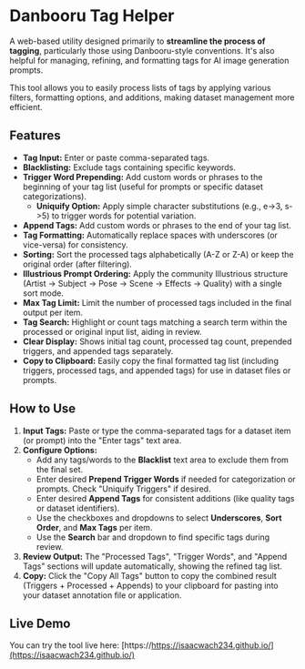 # **Danbooru Tag Helper**

A web-based utility designed primarily to **streamline the process of tagging**, particularly those using Danbooru-style conventions. It's also helpful for managing, refining, and formatting tags for AI image generation prompts.

This tool allows you to easily process lists of tags by applying various filters, formatting options, and additions, making dataset management more efficient.

## **Features**

* **Tag Input:** Enter or paste comma-separated tags.  
* **Blacklisting:** Exclude tags containing specific keywords.  
* **Trigger Word Prepending:** Add custom words or phrases to the beginning of your tag list (useful for prompts or specific dataset categorizations).  
  * **Uniquify Option:** Apply simple character substitutions (e.g., e-\>3, s-\>5) to trigger words for potential variation.  
* **Append Tags:** Add custom words or phrases to the end of your tag list.  
* **Tag Formatting:** Automatically replace spaces with underscores (or vice-versa) for consistency.  
* **Sorting:** Sort the processed tags alphabetically (A-Z or Z-A) or keep the original order (after filtering).
* **Illustrious Prompt Ordering:** Apply the community Illustrious structure (Artist → Subject → Pose → Scene → Effects → Quality) with a single sort mode.
* **Max Tag Limit:** Limit the number of processed tags included in the final output per item.
* **Tag Search:** Highlight or count tags matching a search term within the processed or original input list, aiding in review.  
* **Clear Display:** Shows initial tag count, processed tag count, prepended triggers, and appended tags separately.  
* **Copy to Clipboard:** Easily copy the final formatted tag list (including triggers, processed tags, and appended tags) for use in dataset files or prompts.

## **How to Use**

1. **Input Tags:** Paste or type the comma-separated tags for a dataset item (or prompt) into the "Enter tags" text area.  
2. **Configure Options:**  
   * Add any tags/words to the **Blacklist** text area to exclude them from the final set.  
   * Enter desired **Prepend Trigger Words** if needed for categorization or prompts. Check "Uniquify Triggers" if desired.  
   * Enter desired **Append Tags** for consistent additions (like quality tags or dataset identifiers).  
   * Use the checkboxes and dropdowns to select **Underscores**, **Sort Order**, and **Max Tags** per item.  
   * Use the **Search** bar and dropdown to find specific tags during review.  
3. **Review Output:** The "Processed Tags", "Trigger Words", and "Append Tags" sections will update automatically, showing the refined tag list.  
4. **Copy:** Click the "Copy All Tags" button to copy the combined result (Triggers \+ Processed \+ Appends) to your clipboard for pasting into your dataset annotation file or application.

## **Live Demo**

You can try the tool live here: [https://https://isaacwach234.github.io/](https://isaacwach234.github.io/)
